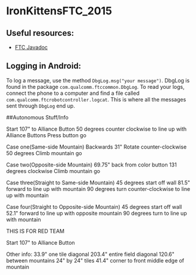 IronKittensFTC_2015
======

## Useful resources:

 * [FTC Javadoc](http://mhsrobotics.peoplepluscomputers.com/assets/docs/ftc/app/doc/javadoc/index-single_page.html)

## Logging in Android:

To log a message, use the method `DbgLog.msg("your message")`. DbgLog is found in the package `com.qualcomm.ftccommon.DbgLog`. To read your logs, connect the phone to a computer and find a file called `com.qualcomm.ftcrobotcontroller.logcat`. This is where all the messages sent through `DbgLog` end up. 

##Autonomous Stuff/Info

Start
107" to Alliance Button
50 degrees counter clockwise to line up with Alliance Buttons
Press button go

Case one(Same-side Mountain)
Backwards 31"
Rotate counter-clockwise 50 degrees 
Climb mountain go 

Case two(Opposite-side Mountain)
69.75" back from color button
131 degrees clockwise
Climb mountain go

Case three(Straight to Same-side Mountain)
45 degrees start off wall
81.5" forward to line up with mountain
90 degrees turn counter-clockwise to line up with mountain

Case four(Straight to Opposite-side Mountain)
45 degrees start off wall
52.1" forward to line up with opposite mountain
90 degrees turn to line up with mountain

THIS IS FOR RED TEAM

Start
107" to Alliance Button

Other info:
33.9" one tile diagonal
203.4" entire field diagonal
120.6" between mountains
24" by 24" tiles
41.4" corner to front middle edge of mountain
